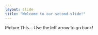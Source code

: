 ```yaml
---
layout: slide
title: "Welcome to our second slide!"
---
```

Picture This...
Use the left arrow to go back!
